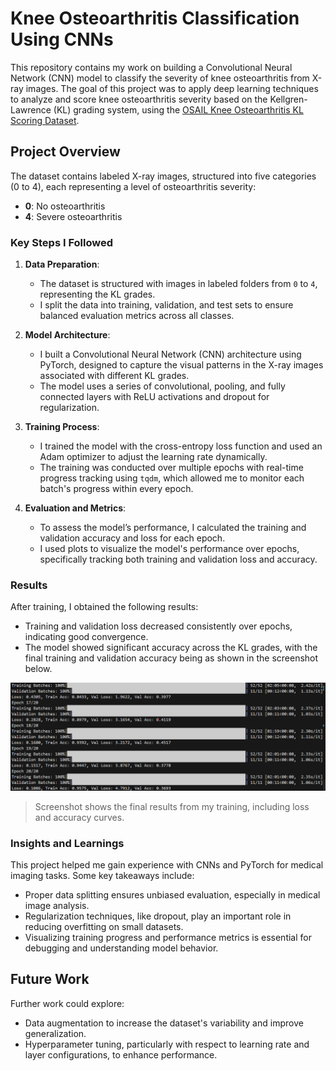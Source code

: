 # Knee Osteoarthritis Classification Using CNNs

This repository contains my work on building a Convolutional Neural Network (CNN) model to classify the severity of knee osteoarthritis from X-ray images. The goal of this project was to apply deep learning techniques to analyze and score knee osteoarthritis severity based on the Kellgren-Lawrence (KL) grading system, using the [OSAIL Knee Osteoarthritis KL Scoring Dataset](https://www.kaggle.com/datasets/peymannejat/osail-knee-osteoarthritis-kl-scoring-dataset).

## Project Overview

The dataset contains labeled X-ray images, structured into five categories (0 to 4), each representing a level of osteoarthritis severity:
- **0**: No osteoarthritis
- **4**: Severe osteoarthritis

### Key Steps I Followed

1. **Data Preparation**:
   - The dataset is structured with images in labeled folders from `0` to `4`, representing the KL grades.
   - I split the data into training, validation, and test sets to ensure balanced evaluation metrics across all classes.

2. **Model Architecture**:
   - I built a Convolutional Neural Network (CNN) architecture using PyTorch, designed to capture the visual patterns in the X-ray images associated with different KL grades.
   - The model uses a series of convolutional, pooling, and fully connected layers with ReLU activations and dropout for regularization.

3. **Training Process**:
   - I trained the model with the cross-entropy loss function and used an Adam optimizer to adjust the learning rate dynamically.
   - The training was conducted over multiple epochs with real-time progress tracking using `tqdm`, which allowed me to monitor each batch's progress within every epoch.

4. **Evaluation and Metrics**:
   - To assess the model’s performance, I calculated the training and validation accuracy and loss for each epoch.
   - I used plots to visualize the model's performance over epochs, specifically tracking both training and validation loss and accuracy.

### Results

After training, I obtained the following results:
- Training and validation loss decreased consistently over epochs, indicating good convergence.
- The model showed significant accuracy across the KL grades, with the final training and validation accuracy being as shown in the screenshot below.

![Training and Validation Results](image.png)

> Screenshot shows the final results from my training, including loss and accuracy curves.

### Insights and Learnings

This project helped me gain experience with CNNs and PyTorch for medical imaging tasks. Some key takeaways include:
- Proper data splitting ensures unbiased evaluation, especially in medical image analysis.
- Regularization techniques, like dropout, play an important role in reducing overfitting on small datasets.
- Visualizing training progress and performance metrics is essential for debugging and understanding model behavior.

## Future Work

Further work could explore:
- Data augmentation to increase the dataset's variability and improve generalization.
- Hyperparameter tuning, particularly with respect to learning rate and layer configurations, to enhance performance.
